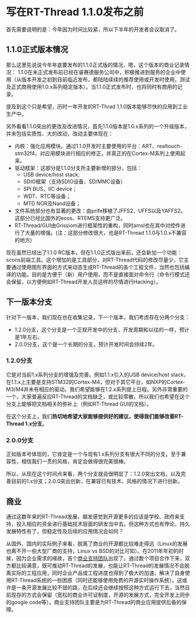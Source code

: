 # 写在RT-Thread 1.1.0发布之前 #

首先需要说明的是：今年因为时间比较紧，所以下半年的开发者会议取消了。

## 1.1.0正式版本情况 ##
那么这里先说说今年年底要发布的1.1.0正式版的情况，嗯，这个版本的商业记录情况：
1.1.0在未正式发布前已经在睿赛德服务公司中，积极推进到服务的企业中使用（从版本开发之初到目前临近发布，都陆陆续续的推荐使用或开发时使用，测试及正式商用使用1.0.x系列稳定版本）。当1.1.0正式发布时，也将同时有商用的记录。

提及到这个只是希望，历时一年开发的RT-Thrad 1.1.0版本能够尽快的应用到工业生产中。

另外看看1.1.0突出的更改及改进情况，首先1.1.0版本是1.0.x系列的一个升级版本，并未包括实质性、大的改动，改动主要体现在：

- 内核：强化应用模块。通过1.1.0开发时主要使用的平台：ART、realtouch-stm32f4，对应用模块进行相应的修正，并真正的在Cortex-M系列上使用起来。
- 驱动框架：这部分是1.1.0分支所主要新增的部分，包括：
  - USB device/host stack;
  - SDIO框架（支持SDIO设备、SD/MMC设备）
  - SPI BUS，IIC device；
  - WDT、RTC等设备；
  - MTD NOR及Nand设备；
- 文件系统部分也有显著的更改：由prife移植了JFFS2、UFFS以及YAFFS2。这部分已经比国外的ecos、RTEMS支持更广泛。
- RT-Thread/GUI由Grissiom进行框架性的重构，同时amsl也在其中对控件进行了大量的增强。(注：这部分修改很大，也是RT-Thread 1.1.0与1.0.x不兼容的地方)

现在虽然已经出了1.1.0 RC版本，但在1.1.0正式版出来前，还会新加一个功能：scons前端工具。这个增加的是工具部分，对RT-Thread代码的修改尽量少，它主要通过使用图形界面的方式来动态生成RT-Thread的各个工程文件，当然也包括编译的功能。目的是方便于（新）用户使用，而不是直接面对命令行（命令行模式还会保留，以方便例如RT-Thread开发人员这样的尽情进行Hacking）。

## 下一版本分支 ##
针对下一版本，我们现在也在收集记录，下一个版本，我们考虑存在分两个分支：

- 1.2.0分支，这个分支是一个正规开发中的分支，开发周期和以往的一样，预计是1年左右。
- 2.0.0分支，这个是一个长期的分支，预计开发时间会持续2年。

### 1.2.0分支 ###
它是对当前1.x系列分支的增强及完善。例如1.1.x引入的USB device/host stack，在1.1.x上主要是支持STM32的Cortex-M4，但对于其它平台，如NXP的Cortex-M3/M4并未有相应的驱动。我们希望能够在1.2.x系列提上日程。另外非常重要的一个，大家普遍反应RT-Thread的文档缺乏，或比较零散，所以我们也希望在这个分支上能够把文档相关的弥补上（例如RT-Thread GUI的文档）。

在这个分支上，我们**热切地希望大家能够提供好的建议，使得我们能够改善RT-Thread 1.x分支**。

### 2.0.0分支 ###
正如版本号体现的，它肯定是一个与现有1.x系列分支有很大不同的分支。至于兼容性，相信我们一贯的风格，肯定会做得很完美很棒。

所以，从现在这个时间点来看，两个分支就会很明显了：1.2.0突出文档，以及完善目前的1.x分支；2.0.0突出创新，在兼容已有技术、风格的情况下进行创新。

## 商业 ##
通过这数年来的RT-Thread发展，越发感觉到开源更多的应该是学校、政府来支持，投入相应的资金进行基础技术层面的研发当中去。但这种方式也有悖论，持久发展特性有了，但稳定性及后续的应用情况会如何？

从国外、国内的实际例子来看，脱离了商业的开源都比较难走得远（Linux的发展也离不开一些大型厂商的支持，Linux vs BSD的对比可知）。在2011年年初的时候，因为企业需求的缘故，首个[商业支持团队](http://www.rt-thread.com)出现了。通过数个项目合作下来，双方都比较满意，既可推动RT-Thread的发展，也能让RT-Thread的发展情况不会脱离实际的工程应用，同时企业产品或工程进度也得到了极大的加速，解决了自身使用RT-Thread系统的一些困惑（同时还能够使用免费的开源实时操作系统）。这或许是一条开源发展比较不错的路，在后续还会继续按照这种方式运行下去，当然目前现存的方式会保留（宽松的商业许可证制度，开源的发展方式，完全开发上同步的google code等）。商业支持团队主要是为RT-Thread的商业应用提供后备的保障。
